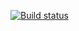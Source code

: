 [![Build status](https://ci.appveyor.com/api/projects/status/s4as0kahgodud3f7?svg=true)](https://ci.appveyor.com/project/Alexeybmw/selenide)
